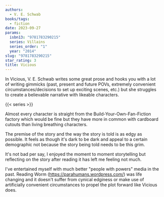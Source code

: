 ```yaml
---
authors:
  - V. E. Schwab
books/tags:
  - fiction
date: 2023-09-27
params:
  isbn13: "9781783290215"
  series: Villains
  series_order: "1"
  year: "2014"
slug: "9781783290215"
star_rating: 3
title: Vicious
---
```


In Vicious, V. E. Schwab writes some great prose and hooks you with a lot of writing gimmicks (past, present and future POVs, extremely convenient circumstances/decisions to set up exciting scenes, etc.) but she struggles to create a believable narrative with likeable characters.

<!--more-->

{{< series >}}

Almost every character is straight from the Build-Your-Own-Fan-Fiction factory which would be fine but they have more in common with cardboard cutouts than living breathing characters.

The premise of the story and the way the story is told is as edgy as possible. It feels as though it's dark to be dark and appeal to a certain demographic not because the story being told needs to be this grim.

It's not bad per say, I enjoyed the moment to moment storytelling but reflecting on the story after reading it has left me feeling not much.

I've entertained myself with much better "people with powers" media in the past. Reading Worm (https://parahumans.wordpress.com/) was life changing and it doesn't suffer from cynical edginess or make use of artificially convenient circumstances to propel the plot forward like Vicious does.

